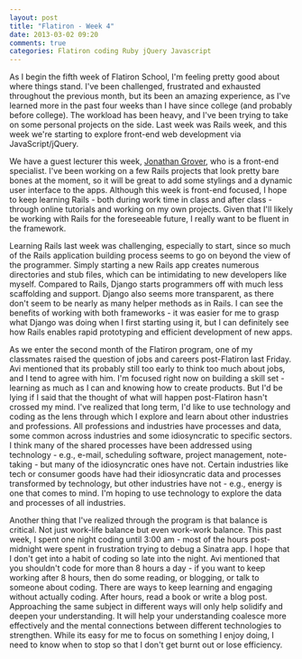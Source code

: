 ```yaml
---
layout: post
title: "Flatiron - Week 4"
date: 2013-03-02 09:20
comments: true
categories: Flatiron coding Ruby jQuery Javascript
---
```


As I begin the fifth week of Flatiron School, I'm feeling pretty good about where things stand. I've been challenged, frustrated and exhausted throughout the previous month, but its been an amazing experience, as I've learned more in the past four weeks than I have since college (and probably before college). The workload has been heavy, and I've been trying to take on some personal projects on the side. Last week was Rails week, and this week we're starting to explore front-end web development via JavaScript/jQuery.

<!--more-->

We have a guest lecturer this week, <a href="http://www.slideshare.net/jonathangrover1" target="_blank">Jonathan Grover</a>, who is a front-end specialist. I've been working on a few Rails projects that look pretty bare bones at the moment, so it will be great to add some stylings and a dynamic user interface to the apps. Although this week is front-end focused, I hope to keep learning Rails - both during work time in class and after class - through online tutorials and working on my own projects. Given that I'll likely be working with Rails for the foreseeable future, I really want to be fluent in the framework.

Learning Rails last week was challenging, especially to start, since so much of the Rails application building process seems to go on beyond the view of the programmer. Simply starting a new Rails app creates numerous directories and stub files, which can be intimidating to new developers like myself. Compared to Rails, Django starts programmers off with much less scaffolding and support. Django also seems more transparent, as there don't seem to be nearly as many helper methods as in Rails. I can see the benefits of working with both frameworks - it was easier for me to grasp what Django was doing when I first starting using it, but I can definitely see how Rails enables rapid prototyping and efficient development of new apps.

As we enter the second month of the Flatiron program, one of my classmates raised the question of jobs and careers post-Flatiron last Friday. Avi mentioned that its probably still too early to think too much about jobs, and I tend to agree with him. I'm focused right now on building a skill set - learning as much as I can and knowing how to create products. But I'd be lying if I said that the thought of what will happen post-Flatiron hasn't crossed my mind. I've realized that long term, I'd like to use technology and coding as the lens through which I explore and learn about other industries and professions. All professions and industries have processes and data, some common across industries and some idiosyncratic to specific sectors. I think many of the shared processes have been addressed using technology - e.g., e-mail, scheduling software, project management, note-taking - but many of the idiosyncratic ones have not. Certain industries like tech or consumer goods have had their idiosyncratic data and processes transformed by technology, but other industries have not - e.g., energy is one that comes to mind. I'm hoping to use technology to explore the data and processes of all industries.

Another thing that I've realized through the program is that balance is critical. Not just work-life balance but even work-work balance. This past week, I spent one night coding until 3:00 am - most of the hours post-midnight were spent in frustration trying to debug a Sinatra app. I hope that I don't get into a habit of coding so late into the night. Avi mentioned that you shouldn't code for more than 8 hours a day - if you want to keep working after 8 hours, then do some reading, or blogging, or talk to someone about coding. There are ways to keep learning and engaging without actually coding. After hours, read a book or write a blog post. Approaching the same subject in different ways will only help solidify and deepen your understanding. It will help your understanding coalesce more effectively and the mental connections between different technologies to strengthen. While its easy for me to focus on something I enjoy doing, I need to know when to stop so that I don't get burnt out or lose efficiency.